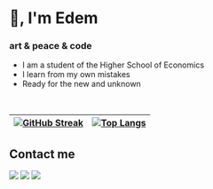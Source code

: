 # 👋, I'm Edem
### art & peace & code
- I am a student of the Higher School of Economics
- I learn from my own mistakes
- Ready for the new and unknown
<br />

| [![GitHub Streak](https://github-readme-streak-stats.herokuapp.com/?user=eekhdv&theme=dark&count_private=true&hide_border=true)](https://github.com/eekhdv) | [![Top Langs](https://github-readme-stats.vercel.app/api/top-langs/?username=eekhdv&theme=dark&hide_border=true&count_private=true&layout=compact&hide_title=true)](https://github.com/eekhdv) |
| ------------------------------- | ------------------------------- |



## Contact me
[![](https://img.shields.io/badge/-telegram-white?style=for-the-badge&logo=telegram&color=black)](https://eekhdv.t.me/)
[![](https://img.shields.io/badge/-vk-white?style=for-the-badge&logo=vk&color=black)](https://vk.com/eekhdv)
[![](https://img.shields.io/badge/-gmail-white?style=for-the-badge&logo=gmail&color=black)](mailto:khadiev.edem@gmail.com)
